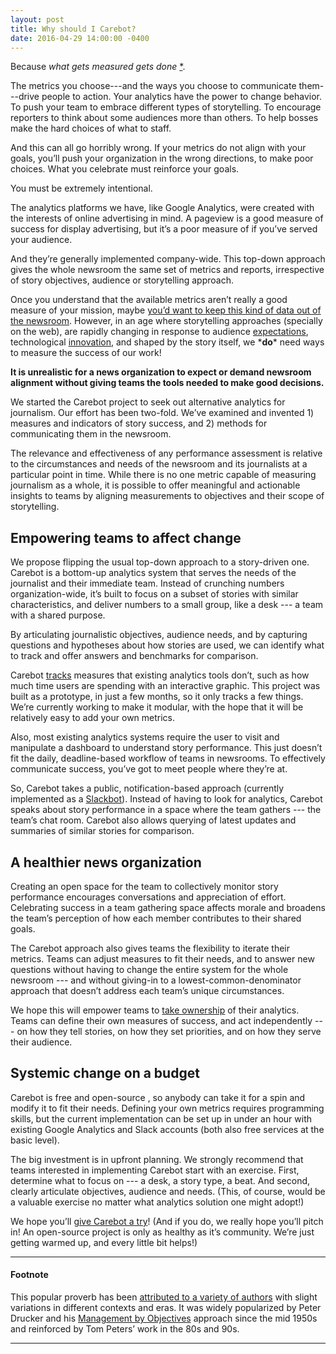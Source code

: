 ```yaml
---
layout: post
title: Why should I Carebot?
date: 2016-04-29 14:00:00 -0400
---
```


Because *what gets measured gets done* [*](#footnote).

The metrics you choose---and the ways you choose to communicate them---drive people to action. Your analytics have the power to change behavior. To push your team to embrace different types of storytelling. To encourage reporters to think about some audiences more than others. To help bosses make the hard choices of what to staff. 

And this can all go horribly wrong. If your metrics do not align with your goals, you’ll push your organization in the wrong directions, to make poor choices. What you celebrate must reinforce your goals.

You must be extremely intentional.

The analytics platforms we have, like Google Analytics, were created with the interests of online advertising in mind. A pageview is a good measure of success for display advertising, but it’s  a poor measure of if you’ve served your audience.  

And they’re generally implemented company-wide. This top-down approach gives the whole newsroom the same set of metrics and reports, irrespective of story objectives, audience or storytelling approach. 

Once you understand that the available metrics aren’t really a good measure of your mission, maybe [you’d want to keep this kind of data out of the newsroom](https://medium.com/thoughts-on-journalism/metrics-and-the-media-we-can-measure-it-but-can-we-manage-it-3349cb9a9050). However, in an age where storytelling approaches (specially on the web), are rapidly changing in response to audience [expectations](https://medium.com/@chrismoranuk/the-shocking-truth-about-audience-data-it-will-surprise-you-44a90431671b), technological [innovation](https://live.fb.com/), and shaped by the story itself, we \***do**\* need ways to measure the success of our work! 

**It is unrealistic for a news organization to expect or demand newsroom alignment without giving teams the tools needed to make good decisions.**

We started the Carebot project to seek out alternative analytics for journalism. Our effort has been two-fold.  We’ve examined and invented 1) measures and indicators of story success, and 2) methods for communicating them in the newsroom. 

The relevance and effectiveness of any performance assessment is relative to the circumstances and needs of the newsroom and its journalists at a particular point in time. While there is no one metric capable of measuring journalism as a whole, it is possible to offer meaningful and actionable insights to teams by aligning measurements to objectives and their scope of storytelling.

## Empowering teams to affect change

We propose flipping the usual top-down approach to a story-driven one. Carebot is a bottom-up analytics system that serves the needs of the journalist and their immediate team. Instead of crunching numbers organization-wide, it’s built to  focus on a subset of stories with similar characteristics, and deliver numbers to a small group, like a desk --- a team with a shared purpose.

By articulating journalistic objectives, audience needs, and by capturing questions and hypotheses about how stories are used, we can identify what to track and offer answers and benchmarks for comparison.

Carebot [tracks](http://github.com/thecarebot/carebot-tracker) measures that existing analytics tools don’t, such as how much time users are spending with an interactive graphic.  This project was built as a prototype, in just a few months, so it only tracks a few things. We’re currently working to make it modular, with the hope that it will be relatively easy to add your own metrics. 

Also, most existing analytics systems require the user to visit and manipulate a dashboard to understand story performance. This just doesn’t fit the daily, deadline-based workflow of teams in newsrooms. To effectively communicate success, you’ve got to meet people where they’re at.

So, Carebot takes a public, notification-based approach (currently implemented as a [Slackbot](http://github.com/thecarebot/carebot)). Instead of having to look for analytics, Carebot speaks about story performance in a space where the team gathers --- the team’s chat room. Carebot also allows querying of latest updates and summaries of similar stories for comparison.


## A healthier news organization

Creating an open space for the team to collectively monitor story performance encourages conversations and appreciation of effort. Celebrating success in a team gathering space affects morale and broadens the team’s perception of how each member contributes to their shared goals.

The Carebot approach also gives teams the flexibility to iterate their metrics. Teams can adjust measures to fit their needs, and to answer new questions without having to change the entire system for the whole newsroom --- and without giving-in to a lowest-common-denominator approach that doesn’t address each team’s unique circumstances.

We hope this will empower teams to [take ownership](https://medium.com/thoughts-on-journalism/metrics-and-the-media-we-can-measure-it-but-can-we-manage-it-3349cb9a9050) of their analytics. Teams can define their own measures of success, and act independently --- on how they tell stories, on how they set priorities, and on how they serve their audience.

## Systemic change on a budget

Carebot is free and open-source , so anybody can take it for a spin and modify it to fit their needs. Defining your own metrics requires programming skills, but the current implementation can be  set up in under an hour with existing Google Analytics and Slack accounts (both also free services at the basic level). 

The big investment is in upfront planning. We strongly recommend that teams interested in implementing Carebot start with an exercise. First, determine what to focus on --- a desk, a story type, a beat. And second,  clearly articulate objectives, audience and needs. (This, of course, would be a valuable exercise no matter what analytics solution one might adopt!)

We hope you’ll [give Carebot a try](https://thecarebot.github.io/getting-started-with-Carebot/)! (And if you do, we really hope you’ll pitch in! An open-source project is only as healthy as it’s community. We’re just getting warmed up, and every little bit helps!)



---

#### Footnote

This popular proverb has been [attributed to a variety of authors](https://athinkingperson.com/2012/12/02/who-said-what-gets-measured-gets-managed/) with slight variations in different contexts and eras. It was widely popularized by Peter Drucker and his [Management by Objectives](https://en.wikipedia.org/wiki/Management_by_objectives) approach since the mid 1950s and reinforced by Tom Peters’ work in the 80s and 90s.

---